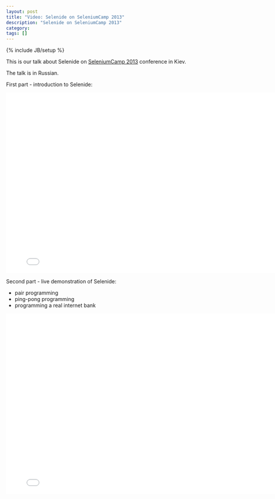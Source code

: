 ```yaml
---
layout: post
title: "Video: Selenide on SeleniumCamp 2013"
description: "Selenide on SeleniumCamp 2013"
category: 
tags: []
---
```

{% include JB/setup %}

This is our talk about Selenide on [SeleniumCamp 2013](http://seleniumcamp.com/materials/) conference in Kiev.

The talk is in Russian.


First part - introduction to Selenide:
<iframe src="//www.youtube.com/embed/4TegXkNWbqw" width="800" height="490" frameborder="0"></iframe>


Second part - live demonstration of Selenide:

*   pair programming
*   ping-pong programming
*   programming a real internet bank

<iframe src="//www.youtube.com/embed/x3osTlsU82g" width="800" height="490" frameborder="0"></iframe>